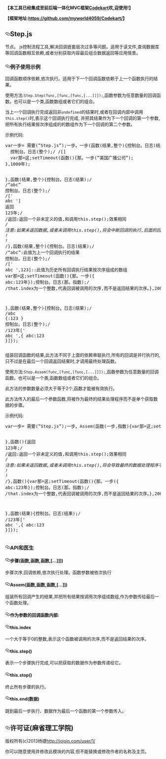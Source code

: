 <article class="markdown-body entry-content" itemprop="text"><p><strong><font id="WOW_TRANSLATE_54" class="WOW_TRANSLATE_STYLE" data--w-o-w_-i-n-d-e-x="54">【本工具已经集成至前后端一体化MVC框架</font><a href="https://github.com/myworld4059/Codekart"><font id="WOW_TRANSLATE_55" class="WOW_TRANSLATE_STYLE" data--w-o-w_-i-n-d-e-x="55">Codekart</font></a><font id="WOW_TRANSLATE_56" class="WOW_TRANSLATE_STYLE" data--w-o-w_-i-n-d-e-x="56">欢,迎使用!】</font></strong></p>
<p><strong><font id="WOW_TRANSLATE_57" class="WOW_TRANSLATE_STYLE" data--w-o-w_-i-n-d-e-x="57">【框架地址:</font><a href="https://github.com/myworld4059/Codekart/"><font id="WOW_TRANSLATE_58" class="WOW_TRANSLATE_STYLE" data--w-o-w_-i-n-d-e-x="58">https://github.com/myworld4059/Codekart/</font></a><font id="WOW_TRANSLATE_59" class="WOW_TRANSLATE_STYLE" data--w-o-w_-i-n-d-e-x="59">】</font></strong></p>
<h1><a href="#stepjs" aria-hidden="true" class="anchor" id="user-content-stepjs"><svg aria-hidden="true" class="octicon octicon-link" height="16" version="1.1" viewBox="0 0 16 16" width="16"><path fill-rule="evenodd" d="M4 9h1v1H4c-1.5 0-3-1.69-3-3.5S2.55 3 4 3h4c1.45 0 3 1.69 3 3.5 0 1.41-.91 2.72-2 3.25V8.59c.58-.45 1-1.27 1-2.09C10 5.22 8.98 4 8 4H4c-.98 0-2 1.22-2 2.5S3 9 4 9zm9-3h-1v1h1c1 0 2 1.22 2 2.5S13.98 12 13 12H9c-.98 0-2-1.22-2-2.5 0-.83.42-1.64 1-2.09V6.25c-1.09.53-2 1.84-2 3.25C6 11.31 7.55 13 9 13h4c1.45 0 3-1.69 3-3.5S14.5 6 13 6z"></path></svg></a><font id="WOW_TRANSLATE_60" class="WOW_TRANSLATE_STYLE" data--w-o-w_-i-n-d-e-x="60">Step.js</font></h1>
<p><font id="WOW_TRANSLATE_61" class="WOW_TRANSLATE_STYLE" data--w-o-w_-i-n-d-e-x="61">节点。 js控制流程工具,解决回调嵌套层次过多等问题。适用于读文件,查询数据库等回调函数相互依赖,或者分别获取内容最后组合数据返回等应用情景。</font></p>
<h3><a href="#example-使用示例" aria-hidden="true" class="anchor" id="user-content-example-使用示例"><svg aria-hidden="true" class="octicon octicon-link" height="16" version="1.1" viewBox="0 0 16 16" width="16"><path fill-rule="evenodd" d="M4 9h1v1H4c-1.5 0-3-1.69-3-3.5S2.55 3 4 3h4c1.45 0 3 1.69 3 3.5 0 1.41-.91 2.72-2 3.25V8.59c.58-.45 1-1.27 1-2.09C10 5.22 8.98 4 8 4H4c-.98 0-2 1.22-2 2.5S3 9 4 9zm9-3h-1v1h1c1 0 2 1.22 2 2.5S13.98 12 13 12H9c-.98 0-2-1.22-2-2.5 0-.83.42-1.64 1-2.09V6.25c-1.09.53-2 1.84-2 3.25C6 11.31 7.55 13 9 13h4c1.45 0 3-1.69 3-3.5S14.5 6 13 6z"></path></svg></a><font id="WOW_TRANSLATE_62" class="WOW_TRANSLATE_STYLE" data--w-o-w_-i-n-d-e-x="62">例子使用示例</font></h3>
<p><font id="WOW_TRANSLATE_63" class="WOW_TRANSLATE_STYLE" data--w-o-w_-i-n-d-e-x="63">回调函数顺序依赖,依次执行。适用于下一个回调函数依赖于上一个函数执行的结果。</font></p>
<p><font id="WOW_TRANSLATE_64" class="WOW_TRANSLATE_STYLE" data--w-o-w_-i-n-d-e-x="64">使用方法:</font><code>Step.Step(func,[func,[func,[...]]]);</code><font id="WOW_TRANSLATE_65" class="WOW_TRANSLATE_STYLE" data--w-o-w_-i-n-d-e-x="65">,函数参数为任意数量的回调函数。也可以是一个类,函数数组或者它们的组合。</font></p>
<p><font id="WOW_TRANSLATE_66" class="WOW_TRANSLATE_STYLE" data--w-o-w_-i-n-d-e-x="66">当上一个回调执行完成返回非</font><code>undefined</code><font id="WOW_TRANSLATE_67" class="WOW_TRANSLATE_STYLE" data--w-o-w_-i-n-d-e-x="67">的结果时,或者在回调内部中调用</font><code>this.step()</code><font id="WOW_TRANSLATE_68" class="WOW_TRANSLATE_STYLE" data--w-o-w_-i-n-d-e-x="68">时,表示这个回调执行完成,
并把其结果作为下一个回调的第一个参数,把所有执行结果按次序组成的的数组作为下一个回调的第二个参数。</font></p>
<p><font id="WOW_TRANSLATE_69" class="WOW_TRANSLATE_STYLE" data--w-o-w_-i-n-d-e-x="69">示例代码:</font></p>
<div class="highlight highlight-source-js"><pre><span class="pl-k"><font id="WOW_TRANSLATE_70" class="WOW_TRANSLATE_STYLE" data--w-o-w_-i-n-d-e-x="70">var</font></span><font id="WOW_TRANSLATE_71" class="WOW_TRANSLATE_STYLE" data--w-o-w_-i-n-d-e-x="71">一步</font><span class="pl-k"><font id="WOW_TRANSLATE_72" class="WOW_TRANSLATE_STYLE" data--w-o-w_-i-n-d-e-x="72">=</font></span> <span class="pl-c1"><font id="WOW_TRANSLATE_73" class="WOW_TRANSLATE_STYLE" data--w-o-w_-i-n-d-e-x="73">需要</font></span><font id="WOW_TRANSLATE_74" class="WOW_TRANSLATE_STYLE" data--w-o-w_-i-n-d-e-x="74">(</font><span class="pl-s"><span class="pl-pds"><font id="WOW_TRANSLATE_75" class="WOW_TRANSLATE_STYLE" data--w-o-w_-i-n-d-e-x="75">”</font></span><font id="WOW_TRANSLATE_76" class="WOW_TRANSLATE_STYLE" data--w-o-w_-i-n-d-e-x="76">Step.js</font><span class="pl-pds"><font id="WOW_TRANSLATE_77" class="WOW_TRANSLATE_STYLE" data--w-o-w_-i-n-d-e-x="77">”</font></span></span><font id="WOW_TRANSLATE_78" class="WOW_TRANSLATE_STYLE" data--w-o-w_-i-n-d-e-x="78">);</font><span class="pl-smi"><font id="WOW_TRANSLATE_79" class="WOW_TRANSLATE_STYLE" data--w-o-w_-i-n-d-e-x="79">一步</font></span><font id="WOW_TRANSLATE_80" class="WOW_TRANSLATE_STYLE" data--w-o-w_-i-n-d-e-x="80">。</font><span class="pl-en"><font id="WOW_TRANSLATE_81" class="WOW_TRANSLATE_STYLE" data--w-o-w_-i-n-d-e-x="81">一步</font></span><font id="WOW_TRANSLATE_82" class="WOW_TRANSLATE_STYLE" data--w-o-w_-i-n-d-e-x="82">(</font><span class="pl-k"><font id="WOW_TRANSLATE_83" class="WOW_TRANSLATE_STYLE" data--w-o-w_-i-n-d-e-x="83">函数</font></span><font id="WOW_TRANSLATE_84" class="WOW_TRANSLATE_STYLE" data--w-o-w_-i-n-d-e-x="84">(</font><span class="pl-smi"><font id="WOW_TRANSLATE_85" class="WOW_TRANSLATE_STYLE" data--w-o-w_-i-n-d-e-x="85">结果</font></span><font id="WOW_TRANSLATE_86" class="WOW_TRANSLATE_STYLE" data--w-o-w_-i-n-d-e-x="86">,</font><span class="pl-smi"><font id="WOW_TRANSLATE_87" class="WOW_TRANSLATE_STYLE" data--w-o-w_-i-n-d-e-x="87">整个</font></span><font id="WOW_TRANSLATE_88" class="WOW_TRANSLATE_STYLE" data--w-o-w_-i-n-d-e-x="88">){</font><span class="pl-en"><font id="WOW_TRANSLATE_89" class="WOW_TRANSLATE_STYLE" data--w-o-w_-i-n-d-e-x="89">控制台</font></span><font id="WOW_TRANSLATE_90" class="WOW_TRANSLATE_STYLE" data--w-o-w_-i-n-d-e-x="90">。</font><span class="pl-c1"><font id="WOW_TRANSLATE_91" class="WOW_TRANSLATE_STYLE" data--w-o-w_-i-n-d-e-x="91">日志</font></span><font id="WOW_TRANSLATE_92" class="WOW_TRANSLATE_STYLE" data--w-o-w_-i-n-d-e-x="92">(结果);</font><span class="pl-c"><span class="pl-c"><font id="WOW_TRANSLATE_93" class="WOW_TRANSLATE_STYLE" data--w-o-w_-i-n-d-e-x="93">/ /</font></span><font id="WOW_TRANSLATE_94" class="WOW_TRANSLATE_STYLE" data--w-o-w_-i-n-d-e-x="94">未定义的</font></span>
  <span class="pl-en"><font id="WOW_TRANSLATE_95" class="WOW_TRANSLATE_STYLE" data--w-o-w_-i-n-d-e-x="95">控制台</font></span><font id="WOW_TRANSLATE_96" class="WOW_TRANSLATE_STYLE" data--w-o-w_-i-n-d-e-x="96">。</font><span class="pl-c1"><font id="WOW_TRANSLATE_97" class="WOW_TRANSLATE_STYLE" data--w-o-w_-i-n-d-e-x="97">日志</font></span><font id="WOW_TRANSLATE_98" class="WOW_TRANSLATE_STYLE" data--w-o-w_-i-n-d-e-x="98">(整个);</font><span class="pl-c"><span class="pl-c"><font id="WOW_TRANSLATE_99" class="WOW_TRANSLATE_STYLE" data--w-o-w_-i-n-d-e-x="99">/ /</font></span><font id="WOW_TRANSLATE_100" class="WOW_TRANSLATE_STYLE" data--w-o-w_-i-n-d-e-x="100">[]</font></span>
  <span class="pl-k"><font id="WOW_TRANSLATE_101" class="WOW_TRANSLATE_STYLE" data--w-o-w_-i-n-d-e-x="101">var</font></span><font id="WOW_TRANSLATE_102" class="WOW_TRANSLATE_STYLE" data--w-o-w_-i-n-d-e-x="102">那</font><span class="pl-k"><font id="WOW_TRANSLATE_103" class="WOW_TRANSLATE_STYLE" data--w-o-w_-i-n-d-e-x="103">=</font></span><span class="pl-c1"><font id="WOW_TRANSLATE_104" class="WOW_TRANSLATE_STYLE" data--w-o-w_-i-n-d-e-x="104">这</font></span><font id="WOW_TRANSLATE_105" class="WOW_TRANSLATE_STYLE" data--w-o-w_-i-n-d-e-x="105">;</font><span class="pl-c1"><font id="WOW_TRANSLATE_106" class="WOW_TRANSLATE_STYLE" data--w-o-w_-i-n-d-e-x="106">setTimeout</font></span><font id="WOW_TRANSLATE_107" class="WOW_TRANSLATE_STYLE" data--w-o-w_-i-n-d-e-x="107">(</font><span class="pl-k"><font id="WOW_TRANSLATE_108" class="WOW_TRANSLATE_STYLE" data--w-o-w_-i-n-d-e-x="108">函数</font></span><font id="WOW_TRANSLATE_109" class="WOW_TRANSLATE_STYLE" data--w-o-w_-i-n-d-e-x="109">(){</font><span class="pl-smi"><font id="WOW_TRANSLATE_110" class="WOW_TRANSLATE_STYLE" data--w-o-w_-i-n-d-e-x="110">那</font></span><font id="WOW_TRANSLATE_111" class="WOW_TRANSLATE_STYLE" data--w-o-w_-i-n-d-e-x="111">。</font><span class="pl-en"><font id="WOW_TRANSLATE_112" class="WOW_TRANSLATE_STYLE" data--w-o-w_-i-n-d-e-x="112">一步</font></span><font id="WOW_TRANSLATE_113" class="WOW_TRANSLATE_STYLE" data--w-o-w_-i-n-d-e-x="113">(</font><span class="pl-s"><span class="pl-pds"><font id="WOW_TRANSLATE_114" class="WOW_TRANSLATE_STYLE" data--w-o-w_-i-n-d-e-x="114">”</font></span><font id="WOW_TRANSLATE_115" class="WOW_TRANSLATE_STYLE" data--w-o-w_-i-n-d-e-x="115">美国广播公司</font><span class="pl-pds"><font id="WOW_TRANSLATE_116" class="WOW_TRANSLATE_STYLE" data--w-o-w_-i-n-d-e-x="116">”</font></span></span><font id="WOW_TRANSLATE_117" class="WOW_TRANSLATE_STYLE" data--w-o-w_-i-n-d-e-x="117">);
},</font><span class="pl-c1"><font id="WOW_TRANSLATE_118" class="WOW_TRANSLATE_STYLE" data--w-o-w_-i-n-d-e-x="118">1000年</font></span><font id="WOW_TRANSLATE_119" class="WOW_TRANSLATE_STYLE" data--w-o-w_-i-n-d-e-x="119">);

},</font><span class="pl-k"><font id="WOW_TRANSLATE_120" class="WOW_TRANSLATE_STYLE" data--w-o-w_-i-n-d-e-x="120">函数</font></span><font id="WOW_TRANSLATE_121" class="WOW_TRANSLATE_STYLE" data--w-o-w_-i-n-d-e-x="121">(</font><span class="pl-smi"><font id="WOW_TRANSLATE_122" class="WOW_TRANSLATE_STYLE" data--w-o-w_-i-n-d-e-x="122">结果</font></span><font id="WOW_TRANSLATE_123" class="WOW_TRANSLATE_STYLE" data--w-o-w_-i-n-d-e-x="123">,</font><span class="pl-smi"><font id="WOW_TRANSLATE_124" class="WOW_TRANSLATE_STYLE" data--w-o-w_-i-n-d-e-x="124">整个</font></span><font id="WOW_TRANSLATE_125" class="WOW_TRANSLATE_STYLE" data--w-o-w_-i-n-d-e-x="125">){</font><span class="pl-en"><font id="WOW_TRANSLATE_126" class="WOW_TRANSLATE_STYLE" data--w-o-w_-i-n-d-e-x="126">控制台</font></span><font id="WOW_TRANSLATE_127" class="WOW_TRANSLATE_STYLE" data--w-o-w_-i-n-d-e-x="127">。</font><span class="pl-c1"><font id="WOW_TRANSLATE_128" class="WOW_TRANSLATE_STYLE" data--w-o-w_-i-n-d-e-x="128">日志</font></span><font id="WOW_TRANSLATE_129" class="WOW_TRANSLATE_STYLE" data--w-o-w_-i-n-d-e-x="129">(结果);</font><span class="pl-c"><span class="pl-c"><font id="WOW_TRANSLATE_130" class="WOW_TRANSLATE_STYLE" data--w-o-w_-i-n-d-e-x="130">/ /</font></span><font id="WOW_TRANSLATE_131" class="WOW_TRANSLATE_STYLE" data--w-o-w_-i-n-d-e-x="131">“abc”</font></span>
  <span class="pl-en"><font id="WOW_TRANSLATE_132" class="WOW_TRANSLATE_STYLE" data--w-o-w_-i-n-d-e-x="132">控制台</font></span><font id="WOW_TRANSLATE_133" class="WOW_TRANSLATE_STYLE" data--w-o-w_-i-n-d-e-x="133">。</font><span class="pl-c1"><font id="WOW_TRANSLATE_134" class="WOW_TRANSLATE_STYLE" data--w-o-w_-i-n-d-e-x="134">日志</font></span><font id="WOW_TRANSLATE_135" class="WOW_TRANSLATE_STYLE" data--w-o-w_-i-n-d-e-x="135">(整个);</font><span class="pl-c"><span class="pl-c"><font id="WOW_TRANSLATE_136" class="WOW_TRANSLATE_STYLE" data--w-o-w_-i-n-d-e-x="136">/ /</font></span><font id="WOW_TRANSLATE_137" class="WOW_TRANSLATE_STYLE" data--w-o-w_-i-n-d-e-x="137">[' abc ']</font></span>
  <span class="pl-k"><font id="WOW_TRANSLATE_138" class="WOW_TRANSLATE_STYLE" data--w-o-w_-i-n-d-e-x="138">返回</font></span> <span class="pl-c1"><font id="WOW_TRANSLATE_139" class="WOW_TRANSLATE_STYLE" data--w-o-w_-i-n-d-e-x="139">123年</font></span><font id="WOW_TRANSLATE_140" class="WOW_TRANSLATE_STYLE" data--w-o-w_-i-n-d-e-x="140">;</font><span class="pl-c"><span class="pl-c"><font id="WOW_TRANSLATE_141" class="WOW_TRANSLATE_STYLE" data--w-o-w_-i-n-d-e-x="141">/ /</font></span><font id="WOW_TRANSLATE_142" class="WOW_TRANSLATE_STYLE" data--w-o-w_-i-n-d-e-x="142">返回:返回一个非未定义的值,和调用this.step();效果相同</font></span>
  <span class="pl-c"><span class="pl-c"><font id="WOW_TRANSLATE_143" class="WOW_TRANSLATE_STYLE" data--w-o-w_-i-n-d-e-x="143">/ *</font></span><font id="WOW_TRANSLATE_144" class="WOW_TRANSLATE_STYLE" data--w-o-w_-i-n-d-e-x="144">注意:如果未返回数据,或者未调用this.step(),将会中断回调的执行,后面的回调都不会执行! ! !</font><span class="pl-c"><font id="WOW_TRANSLATE_145" class="WOW_TRANSLATE_STYLE" data--w-o-w_-i-n-d-e-x="145">* /</font></span></span><font id="WOW_TRANSLATE_146" class="WOW_TRANSLATE_STYLE" data--w-o-w_-i-n-d-e-x="146">},</font><span class="pl-k"><font id="WOW_TRANSLATE_147" class="WOW_TRANSLATE_STYLE" data--w-o-w_-i-n-d-e-x="147">函数</font></span><font id="WOW_TRANSLATE_148" class="WOW_TRANSLATE_STYLE" data--w-o-w_-i-n-d-e-x="148">(</font><span class="pl-smi"><font id="WOW_TRANSLATE_149" class="WOW_TRANSLATE_STYLE" data--w-o-w_-i-n-d-e-x="149">结果</font></span><font id="WOW_TRANSLATE_150" class="WOW_TRANSLATE_STYLE" data--w-o-w_-i-n-d-e-x="150">,</font><span class="pl-smi"><font id="WOW_TRANSLATE_151" class="WOW_TRANSLATE_STYLE" data--w-o-w_-i-n-d-e-x="151">整个</font></span><font id="WOW_TRANSLATE_152" class="WOW_TRANSLATE_STYLE" data--w-o-w_-i-n-d-e-x="152">){</font><span class="pl-en"><font id="WOW_TRANSLATE_153" class="WOW_TRANSLATE_STYLE" data--w-o-w_-i-n-d-e-x="153">控制台</font></span><font id="WOW_TRANSLATE_154" class="WOW_TRANSLATE_STYLE" data--w-o-w_-i-n-d-e-x="154">。</font><span class="pl-c1"><font id="WOW_TRANSLATE_155" class="WOW_TRANSLATE_STYLE" data--w-o-w_-i-n-d-e-x="155">日志</font></span><font id="WOW_TRANSLATE_156" class="WOW_TRANSLATE_STYLE" data--w-o-w_-i-n-d-e-x="156">(结果);</font><span class="pl-c"><span class="pl-c"><font id="WOW_TRANSLATE_157" class="WOW_TRANSLATE_STYLE" data--w-o-w_-i-n-d-e-x="157">/ /</font></span><font id="WOW_TRANSLATE_158" class="WOW_TRANSLATE_STYLE" data--w-o-w_-i-n-d-e-x="158">“abc”:此值为上一个回调执行的结果</font></span>
  <span class="pl-en"><font id="WOW_TRANSLATE_159" class="WOW_TRANSLATE_STYLE" data--w-o-w_-i-n-d-e-x="159">控制台</font></span><font id="WOW_TRANSLATE_160" class="WOW_TRANSLATE_STYLE" data--w-o-w_-i-n-d-e-x="160">。</font><span class="pl-c1"><font id="WOW_TRANSLATE_161" class="WOW_TRANSLATE_STYLE" data--w-o-w_-i-n-d-e-x="161">日志</font></span><font id="WOW_TRANSLATE_162" class="WOW_TRANSLATE_STYLE" data--w-o-w_-i-n-d-e-x="162">(整个);</font><span class="pl-c"><span class="pl-c"><font id="WOW_TRANSLATE_163" class="WOW_TRANSLATE_STYLE" data--w-o-w_-i-n-d-e-x="163">/ /</font></span><font id="WOW_TRANSLATE_164" class="WOW_TRANSLATE_STYLE" data--w-o-w_-i-n-d-e-x="164">[' abc ',123]::此值为历史所有回调执行结果按次序组成的数组</font></span>
  <span class="pl-k"><font id="WOW_TRANSLATE_165" class="WOW_TRANSLATE_STYLE" data--w-o-w_-i-n-d-e-x="165">var</font></span><font id="WOW_TRANSLATE_166" class="WOW_TRANSLATE_STYLE" data--w-o-w_-i-n-d-e-x="166">那</font><span class="pl-k"><font id="WOW_TRANSLATE_167" class="WOW_TRANSLATE_STYLE" data--w-o-w_-i-n-d-e-x="167">=</font></span><span class="pl-c1"><font id="WOW_TRANSLATE_168" class="WOW_TRANSLATE_STYLE" data--w-o-w_-i-n-d-e-x="168">这</font></span><font id="WOW_TRANSLATE_169" class="WOW_TRANSLATE_STYLE" data--w-o-w_-i-n-d-e-x="169">;</font><span class="pl-c1"><font id="WOW_TRANSLATE_170" class="WOW_TRANSLATE_STYLE" data--w-o-w_-i-n-d-e-x="170">setTimeout</font></span><font id="WOW_TRANSLATE_171" class="WOW_TRANSLATE_STYLE" data--w-o-w_-i-n-d-e-x="171">(</font><span class="pl-k"><font id="WOW_TRANSLATE_172" class="WOW_TRANSLATE_STYLE" data--w-o-w_-i-n-d-e-x="172">函数</font></span><font id="WOW_TRANSLATE_173" class="WOW_TRANSLATE_STYLE" data--w-o-w_-i-n-d-e-x="173">(){</font><span class="pl-smi"><font id="WOW_TRANSLATE_174" class="WOW_TRANSLATE_STYLE" data--w-o-w_-i-n-d-e-x="174">那</font></span><font id="WOW_TRANSLATE_175" class="WOW_TRANSLATE_STYLE" data--w-o-w_-i-n-d-e-x="175">。</font><span class="pl-en"><font id="WOW_TRANSLATE_176" class="WOW_TRANSLATE_STYLE" data--w-o-w_-i-n-d-e-x="176">一步</font></span><font id="WOW_TRANSLATE_177" class="WOW_TRANSLATE_STYLE" data--w-o-w_-i-n-d-e-x="177">({ abc</font><span class="pl-k"><font id="WOW_TRANSLATE_178" class="WOW_TRANSLATE_STYLE" data--w-o-w_-i-n-d-e-x="178">:</font></span><span class="pl-c1"><font id="WOW_TRANSLATE_179" class="WOW_TRANSLATE_STYLE" data--w-o-w_-i-n-d-e-x="179">123年</font></span><font id="WOW_TRANSLATE_180" class="WOW_TRANSLATE_STYLE" data--w-o-w_-i-n-d-e-x="180">});</font><span class="pl-en"><font id="WOW_TRANSLATE_181" class="WOW_TRANSLATE_STYLE" data--w-o-w_-i-n-d-e-x="181">控制台</font></span><font id="WOW_TRANSLATE_182" class="WOW_TRANSLATE_STYLE" data--w-o-w_-i-n-d-e-x="182">。</font><span class="pl-c1"><font id="WOW_TRANSLATE_183" class="WOW_TRANSLATE_STYLE" data--w-o-w_-i-n-d-e-x="183">日志</font></span><font id="WOW_TRANSLATE_184" class="WOW_TRANSLATE_STYLE" data--w-o-w_-i-n-d-e-x="184">(</font><span class="pl-smi"><font id="WOW_TRANSLATE_185" class="WOW_TRANSLATE_STYLE" data--w-o-w_-i-n-d-e-x="185">那</font></span><font id="WOW_TRANSLATE_186" class="WOW_TRANSLATE_STYLE" data--w-o-w_-i-n-d-e-x="186">。</font><span class="pl-c1"><font id="WOW_TRANSLATE_187" class="WOW_TRANSLATE_STYLE" data--w-o-w_-i-n-d-e-x="187">指数</font></span><font id="WOW_TRANSLATE_188" class="WOW_TRANSLATE_STYLE" data--w-o-w_-i-n-d-e-x="188">);</font><span class="pl-c"><span class="pl-c"><font id="WOW_TRANSLATE_189" class="WOW_TRANSLATE_STYLE" data--w-o-w_-i-n-d-e-x="189">/ /</font></span><font id="WOW_TRANSLATE_190" class="WOW_TRANSLATE_STYLE" data--w-o-w_-i-n-d-e-x="190">that.index为一个整数,代表回调被调用的次序,而不是返回结果的次序。</font></span><font id="WOW_TRANSLATE_191" class="WOW_TRANSLATE_STYLE" data--w-o-w_-i-n-d-e-x="191">},</font><span class="pl-c1"><font id="WOW_TRANSLATE_192" class="WOW_TRANSLATE_STYLE" data--w-o-w_-i-n-d-e-x="192">200年</font></span><font id="WOW_TRANSLATE_193" class="WOW_TRANSLATE_STYLE" data--w-o-w_-i-n-d-e-x="193">);

},</font><span class="pl-k"><font id="WOW_TRANSLATE_194" class="WOW_TRANSLATE_STYLE" data--w-o-w_-i-n-d-e-x="194">函数</font></span><font id="WOW_TRANSLATE_195" class="WOW_TRANSLATE_STYLE" data--w-o-w_-i-n-d-e-x="195">(</font><span class="pl-smi"><font id="WOW_TRANSLATE_196" class="WOW_TRANSLATE_STYLE" data--w-o-w_-i-n-d-e-x="196">结果</font></span><font id="WOW_TRANSLATE_197" class="WOW_TRANSLATE_STYLE" data--w-o-w_-i-n-d-e-x="197">,</font><span class="pl-smi"><font id="WOW_TRANSLATE_198" class="WOW_TRANSLATE_STYLE" data--w-o-w_-i-n-d-e-x="198">整个</font></span><font id="WOW_TRANSLATE_199" class="WOW_TRANSLATE_STYLE" data--w-o-w_-i-n-d-e-x="199">){</font><span class="pl-en"><font id="WOW_TRANSLATE_200" class="WOW_TRANSLATE_STYLE" data--w-o-w_-i-n-d-e-x="200">控制台</font></span><font id="WOW_TRANSLATE_201" class="WOW_TRANSLATE_STYLE" data--w-o-w_-i-n-d-e-x="201">。</font><span class="pl-c1"><font id="WOW_TRANSLATE_202" class="WOW_TRANSLATE_STYLE" data--w-o-w_-i-n-d-e-x="202">日志</font></span><font id="WOW_TRANSLATE_203" class="WOW_TRANSLATE_STYLE" data--w-o-w_-i-n-d-e-x="203">(结果);</font><span class="pl-c"><span class="pl-c"><font id="WOW_TRANSLATE_204" class="WOW_TRANSLATE_STYLE" data--w-o-w_-i-n-d-e-x="204">/ /</font></span><font id="WOW_TRANSLATE_205" class="WOW_TRANSLATE_STYLE" data--w-o-w_-i-n-d-e-x="205">abc {:123 }</font></span>
  <span class="pl-en"><font id="WOW_TRANSLATE_206" class="WOW_TRANSLATE_STYLE" data--w-o-w_-i-n-d-e-x="206">控制台</font></span><font id="WOW_TRANSLATE_207" class="WOW_TRANSLATE_STYLE" data--w-o-w_-i-n-d-e-x="207">。</font><span class="pl-c1"><font id="WOW_TRANSLATE_208" class="WOW_TRANSLATE_STYLE" data--w-o-w_-i-n-d-e-x="208">日志</font></span><font id="WOW_TRANSLATE_209" class="WOW_TRANSLATE_STYLE" data--w-o-w_-i-n-d-e-x="209">(整个);</font><span class="pl-c"><span class="pl-c"><font id="WOW_TRANSLATE_210" class="WOW_TRANSLATE_STYLE" data--w-o-w_-i-n-d-e-x="210">/ /</font></span><font id="WOW_TRANSLATE_211" class="WOW_TRANSLATE_STYLE" data--w-o-w_-i-n-d-e-x="211">123年[' abc ',{ abc:123 }]</font></span><font id="WOW_TRANSLATE_212" class="WOW_TRANSLATE_STYLE" data--w-o-w_-i-n-d-e-x="212">});</font></pre></div>
<p><font id="WOW_TRANSLATE_213" class="WOW_TRANSLATE_STYLE" data--w-o-w_-i-n-d-e-x="213">组装回调函数的结果,此方法不同于上面的依赖串联执行,所有的回调是并行执行的,
只不过是在最后一个回调返回结果时,才调用最终处理函数。</font></p>
<p><font id="WOW_TRANSLATE_214" class="WOW_TRANSLATE_STYLE" data--w-o-w_-i-n-d-e-x="214">使用方法:</font><code>Step.Assem(func,[func,[func,[...]]]);</code><font id="WOW_TRANSLATE_215" class="WOW_TRANSLATE_STYLE" data--w-o-w_-i-n-d-e-x="215">,函数参数为任意数量的回调函数。也可以是一个类,函数数组或者它们的组合。</font></p>
<p><font id="WOW_TRANSLATE_216" class="WOW_TRANSLATE_STYLE" data--w-o-w_-i-n-d-e-x="216">此方法的参数数量必须大于等于2个,函数才能被有效执行。</font></p>
<p><font id="WOW_TRANSLATE_217" class="WOW_TRANSLATE_STYLE" data--w-o-w_-i-n-d-e-x="217">此方法传入的最后一个参数函数,将被作为最终的结果处理程序而不是单个获取数据的步骤。</font></p>
<p><font id="WOW_TRANSLATE_218" class="WOW_TRANSLATE_STYLE" data--w-o-w_-i-n-d-e-x="218">示例代码:</font></p>
<div class="highlight highlight-source-js"><pre><span class="pl-k"><font id="WOW_TRANSLATE_219" class="WOW_TRANSLATE_STYLE" data--w-o-w_-i-n-d-e-x="219">var</font></span><font id="WOW_TRANSLATE_220" class="WOW_TRANSLATE_STYLE" data--w-o-w_-i-n-d-e-x="220">一步</font><span class="pl-k"><font id="WOW_TRANSLATE_221" class="WOW_TRANSLATE_STYLE" data--w-o-w_-i-n-d-e-x="221">=</font></span> <span class="pl-c1"><font id="WOW_TRANSLATE_222" class="WOW_TRANSLATE_STYLE" data--w-o-w_-i-n-d-e-x="222">需要</font></span><font id="WOW_TRANSLATE_223" class="WOW_TRANSLATE_STYLE" data--w-o-w_-i-n-d-e-x="223">(</font><span class="pl-s"><span class="pl-pds"><font id="WOW_TRANSLATE_224" class="WOW_TRANSLATE_STYLE" data--w-o-w_-i-n-d-e-x="224">”</font></span><font id="WOW_TRANSLATE_225" class="WOW_TRANSLATE_STYLE" data--w-o-w_-i-n-d-e-x="225">Step.js</font><span class="pl-pds"><font id="WOW_TRANSLATE_226" class="WOW_TRANSLATE_STYLE" data--w-o-w_-i-n-d-e-x="226">”</font></span></span><font id="WOW_TRANSLATE_227" class="WOW_TRANSLATE_STYLE" data--w-o-w_-i-n-d-e-x="227">);</font><span class="pl-smi"><font id="WOW_TRANSLATE_228" class="WOW_TRANSLATE_STYLE" data--w-o-w_-i-n-d-e-x="228">一步</font></span><font id="WOW_TRANSLATE_229" class="WOW_TRANSLATE_STYLE" data--w-o-w_-i-n-d-e-x="229">。</font><span class="pl-en"><font id="WOW_TRANSLATE_230" class="WOW_TRANSLATE_STYLE" data--w-o-w_-i-n-d-e-x="230">Assem</font></span><font id="WOW_TRANSLATE_231" class="WOW_TRANSLATE_STYLE" data--w-o-w_-i-n-d-e-x="231">(</font><span class="pl-k"><font id="WOW_TRANSLATE_232" class="WOW_TRANSLATE_STYLE" data--w-o-w_-i-n-d-e-x="232">函数</font></span><font id="WOW_TRANSLATE_233" class="WOW_TRANSLATE_STYLE" data--w-o-w_-i-n-d-e-x="233">(</font><span class="pl-smi"><font id="WOW_TRANSLATE_234" class="WOW_TRANSLATE_STYLE" data--w-o-w_-i-n-d-e-x="234">一步</font></span><font id="WOW_TRANSLATE_235" class="WOW_TRANSLATE_STYLE" data--w-o-w_-i-n-d-e-x="235">,</font><span class="pl-smi"><font id="WOW_TRANSLATE_236" class="WOW_TRANSLATE_STYLE" data--w-o-w_-i-n-d-e-x="236">指数</font></span><font id="WOW_TRANSLATE_237" class="WOW_TRANSLATE_STYLE" data--w-o-w_-i-n-d-e-x="237">){</font><span class="pl-k"><font id="WOW_TRANSLATE_238" class="WOW_TRANSLATE_STYLE" data--w-o-w_-i-n-d-e-x="238">var</font></span><font id="WOW_TRANSLATE_239" class="WOW_TRANSLATE_STYLE" data--w-o-w_-i-n-d-e-x="239">那</font><span class="pl-k"><font id="WOW_TRANSLATE_240" class="WOW_TRANSLATE_STYLE" data--w-o-w_-i-n-d-e-x="240">=</font></span><span class="pl-c1"><font id="WOW_TRANSLATE_241" class="WOW_TRANSLATE_STYLE" data--w-o-w_-i-n-d-e-x="241">这</font></span><font id="WOW_TRANSLATE_242" class="WOW_TRANSLATE_STYLE" data--w-o-w_-i-n-d-e-x="242">;</font><span class="pl-c1"><font id="WOW_TRANSLATE_243" class="WOW_TRANSLATE_STYLE" data--w-o-w_-i-n-d-e-x="243">setTimeout</font></span><font id="WOW_TRANSLATE_244" class="WOW_TRANSLATE_STYLE" data--w-o-w_-i-n-d-e-x="244">(</font><span class="pl-k"><font id="WOW_TRANSLATE_245" class="WOW_TRANSLATE_STYLE" data--w-o-w_-i-n-d-e-x="245">函数</font></span><font id="WOW_TRANSLATE_246" class="WOW_TRANSLATE_STYLE" data--w-o-w_-i-n-d-e-x="246">(){</font><span class="pl-smi"><font id="WOW_TRANSLATE_247" class="WOW_TRANSLATE_STYLE" data--w-o-w_-i-n-d-e-x="247">那</font></span><font id="WOW_TRANSLATE_248" class="WOW_TRANSLATE_STYLE" data--w-o-w_-i-n-d-e-x="248">。</font><span class="pl-en"><font id="WOW_TRANSLATE_249" class="WOW_TRANSLATE_STYLE" data--w-o-w_-i-n-d-e-x="249">一步</font></span><font id="WOW_TRANSLATE_250" class="WOW_TRANSLATE_STYLE" data--w-o-w_-i-n-d-e-x="250">(</font><span class="pl-s"><span class="pl-pds"><font id="WOW_TRANSLATE_251" class="WOW_TRANSLATE_STYLE" data--w-o-w_-i-n-d-e-x="251">”</font></span><font id="WOW_TRANSLATE_252" class="WOW_TRANSLATE_STYLE" data--w-o-w_-i-n-d-e-x="252">美国广播公司</font><span class="pl-pds"><font id="WOW_TRANSLATE_253" class="WOW_TRANSLATE_STYLE" data--w-o-w_-i-n-d-e-x="253">”</font></span></span><font id="WOW_TRANSLATE_254" class="WOW_TRANSLATE_STYLE" data--w-o-w_-i-n-d-e-x="254">);</font><span class="pl-c"><span class="pl-c"><font id="WOW_TRANSLATE_255" class="WOW_TRANSLATE_STYLE" data--w-o-w_-i-n-d-e-x="255">/ /</font></span><font id="WOW_TRANSLATE_256" class="WOW_TRANSLATE_STYLE" data--w-o-w_-i-n-d-e-x="256">表示数据获取完毕</font></span><font id="WOW_TRANSLATE_257" class="WOW_TRANSLATE_STYLE" data--w-o-w_-i-n-d-e-x="257">},</font><span class="pl-c1"><font id="WOW_TRANSLATE_258" class="WOW_TRANSLATE_STYLE" data--w-o-w_-i-n-d-e-x="258">1000年</font></span><font id="WOW_TRANSLATE_259" class="WOW_TRANSLATE_STYLE" data--w-o-w_-i-n-d-e-x="259">);

},</font><span class="pl-k"><font id="WOW_TRANSLATE_260" class="WOW_TRANSLATE_STYLE" data--w-o-w_-i-n-d-e-x="260">函数</font></span><font id="WOW_TRANSLATE_261" class="WOW_TRANSLATE_STYLE" data--w-o-w_-i-n-d-e-x="261">(){</font><span class="pl-k"><font id="WOW_TRANSLATE_262" class="WOW_TRANSLATE_STYLE" data--w-o-w_-i-n-d-e-x="262">返回</font></span> <span class="pl-c1"><font id="WOW_TRANSLATE_263" class="WOW_TRANSLATE_STYLE" data--w-o-w_-i-n-d-e-x="263">123年</font></span><font id="WOW_TRANSLATE_264" class="WOW_TRANSLATE_STYLE" data--w-o-w_-i-n-d-e-x="264">;</font><span class="pl-c"><span class="pl-c"><font id="WOW_TRANSLATE_265" class="WOW_TRANSLATE_STYLE" data--w-o-w_-i-n-d-e-x="265">/ /</font></span><font id="WOW_TRANSLATE_266" class="WOW_TRANSLATE_STYLE" data--w-o-w_-i-n-d-e-x="266">返回:返回一个非未定义的值,和调用this.step();效果相同</font></span>
  <span class="pl-c"><span class="pl-c"><font id="WOW_TRANSLATE_267" class="WOW_TRANSLATE_STYLE" data--w-o-w_-i-n-d-e-x="267">/ *</font></span><font id="WOW_TRANSLATE_268" class="WOW_TRANSLATE_STYLE" data--w-o-w_-i-n-d-e-x="268">注意:如果未返回数据,或者未调用this.step(),将会导致最终的数据处理程序不被调用! ! !</font><span class="pl-c"><font id="WOW_TRANSLATE_269" class="WOW_TRANSLATE_STYLE" data--w-o-w_-i-n-d-e-x="269">* /</font></span></span><font id="WOW_TRANSLATE_270" class="WOW_TRANSLATE_STYLE" data--w-o-w_-i-n-d-e-x="270">},</font><span class="pl-k"><font id="WOW_TRANSLATE_271" class="WOW_TRANSLATE_STYLE" data--w-o-w_-i-n-d-e-x="271">函数</font></span><font id="WOW_TRANSLATE_272" class="WOW_TRANSLATE_STYLE" data--w-o-w_-i-n-d-e-x="272">(){</font><span class="pl-k"><font id="WOW_TRANSLATE_273" class="WOW_TRANSLATE_STYLE" data--w-o-w_-i-n-d-e-x="273">var</font></span><font id="WOW_TRANSLATE_274" class="WOW_TRANSLATE_STYLE" data--w-o-w_-i-n-d-e-x="274">那</font><span class="pl-k"><font id="WOW_TRANSLATE_275" class="WOW_TRANSLATE_STYLE" data--w-o-w_-i-n-d-e-x="275">=</font></span><span class="pl-c1"><font id="WOW_TRANSLATE_276" class="WOW_TRANSLATE_STYLE" data--w-o-w_-i-n-d-e-x="276">这</font></span><font id="WOW_TRANSLATE_277" class="WOW_TRANSLATE_STYLE" data--w-o-w_-i-n-d-e-x="277">;</font><span class="pl-c1"><font id="WOW_TRANSLATE_278" class="WOW_TRANSLATE_STYLE" data--w-o-w_-i-n-d-e-x="278">setTimeout</font></span><font id="WOW_TRANSLATE_279" class="WOW_TRANSLATE_STYLE" data--w-o-w_-i-n-d-e-x="279">(</font><span class="pl-k"><font id="WOW_TRANSLATE_280" class="WOW_TRANSLATE_STYLE" data--w-o-w_-i-n-d-e-x="280">函数</font></span><font id="WOW_TRANSLATE_281" class="WOW_TRANSLATE_STYLE" data--w-o-w_-i-n-d-e-x="281">(){</font><span class="pl-smi"><font id="WOW_TRANSLATE_282" class="WOW_TRANSLATE_STYLE" data--w-o-w_-i-n-d-e-x="282">那</font></span><font id="WOW_TRANSLATE_283" class="WOW_TRANSLATE_STYLE" data--w-o-w_-i-n-d-e-x="283">。</font><span class="pl-en"><font id="WOW_TRANSLATE_284" class="WOW_TRANSLATE_STYLE" data--w-o-w_-i-n-d-e-x="284">一步</font></span><font id="WOW_TRANSLATE_285" class="WOW_TRANSLATE_STYLE" data--w-o-w_-i-n-d-e-x="285">({ abc</font><span class="pl-k"><font id="WOW_TRANSLATE_286" class="WOW_TRANSLATE_STYLE" data--w-o-w_-i-n-d-e-x="286">:</font></span><span class="pl-c1"><font id="WOW_TRANSLATE_287" class="WOW_TRANSLATE_STYLE" data--w-o-w_-i-n-d-e-x="287">123年</font></span><font id="WOW_TRANSLATE_288" class="WOW_TRANSLATE_STYLE" data--w-o-w_-i-n-d-e-x="288">});</font><span class="pl-en"><font id="WOW_TRANSLATE_289" class="WOW_TRANSLATE_STYLE" data--w-o-w_-i-n-d-e-x="289">控制台</font></span><font id="WOW_TRANSLATE_290" class="WOW_TRANSLATE_STYLE" data--w-o-w_-i-n-d-e-x="290">。</font><span class="pl-c1"><font id="WOW_TRANSLATE_291" class="WOW_TRANSLATE_STYLE" data--w-o-w_-i-n-d-e-x="291">日志</font></span><font id="WOW_TRANSLATE_292" class="WOW_TRANSLATE_STYLE" data--w-o-w_-i-n-d-e-x="292">(</font><span class="pl-smi"><font id="WOW_TRANSLATE_293" class="WOW_TRANSLATE_STYLE" data--w-o-w_-i-n-d-e-x="293">那</font></span><font id="WOW_TRANSLATE_294" class="WOW_TRANSLATE_STYLE" data--w-o-w_-i-n-d-e-x="294">。</font><span class="pl-c1"><font id="WOW_TRANSLATE_295" class="WOW_TRANSLATE_STYLE" data--w-o-w_-i-n-d-e-x="295">指数</font></span><font id="WOW_TRANSLATE_296" class="WOW_TRANSLATE_STYLE" data--w-o-w_-i-n-d-e-x="296">);</font><span class="pl-c"><span class="pl-c"><font id="WOW_TRANSLATE_297" class="WOW_TRANSLATE_STYLE" data--w-o-w_-i-n-d-e-x="297">/ /</font></span><font id="WOW_TRANSLATE_298" class="WOW_TRANSLATE_STYLE" data--w-o-w_-i-n-d-e-x="298">that.index为一个整数,代表回调被调用的次序,而不是返回结果的次序。</font></span><font id="WOW_TRANSLATE_299" class="WOW_TRANSLATE_STYLE" data--w-o-w_-i-n-d-e-x="299">},</font><span class="pl-c1"><font id="WOW_TRANSLATE_300" class="WOW_TRANSLATE_STYLE" data--w-o-w_-i-n-d-e-x="300">200年</font></span><font id="WOW_TRANSLATE_301" class="WOW_TRANSLATE_STYLE" data--w-o-w_-i-n-d-e-x="301">);

},</font><span class="pl-k"><font id="WOW_TRANSLATE_302" class="WOW_TRANSLATE_STYLE" data--w-o-w_-i-n-d-e-x="302">函数</font></span><font id="WOW_TRANSLATE_303" class="WOW_TRANSLATE_STYLE" data--w-o-w_-i-n-d-e-x="303">(</font><span class="pl-smi"><font id="WOW_TRANSLATE_304" class="WOW_TRANSLATE_STYLE" data--w-o-w_-i-n-d-e-x="304">结果</font></span><font id="WOW_TRANSLATE_305" class="WOW_TRANSLATE_STYLE" data--w-o-w_-i-n-d-e-x="305">){</font><span class="pl-en"><font id="WOW_TRANSLATE_306" class="WOW_TRANSLATE_STYLE" data--w-o-w_-i-n-d-e-x="306">控制台</font></span><font id="WOW_TRANSLATE_307" class="WOW_TRANSLATE_STYLE" data--w-o-w_-i-n-d-e-x="307">。</font><span class="pl-c1"><font id="WOW_TRANSLATE_308" class="WOW_TRANSLATE_STYLE" data--w-o-w_-i-n-d-e-x="308">日志</font></span><font id="WOW_TRANSLATE_309" class="WOW_TRANSLATE_STYLE" data--w-o-w_-i-n-d-e-x="309">(结果);</font><span class="pl-c"><span class="pl-c"><font id="WOW_TRANSLATE_310" class="WOW_TRANSLATE_STYLE" data--w-o-w_-i-n-d-e-x="310">/ /</font></span><font id="WOW_TRANSLATE_311" class="WOW_TRANSLATE_STYLE" data--w-o-w_-i-n-d-e-x="311">123年[' abc ',{ abc:123 }]</font></span><font id="WOW_TRANSLATE_312" class="WOW_TRANSLATE_STYLE" data--w-o-w_-i-n-d-e-x="312">});</font></pre></div>
<h3><a href="#api--doc" aria-hidden="true" class="anchor" id="user-content-api--doc"><svg aria-hidden="true" class="octicon octicon-link" height="16" version="1.1" viewBox="0 0 16 16" width="16"><path fill-rule="evenodd" d="M4 9h1v1H4c-1.5 0-3-1.69-3-3.5S2.55 3 4 3h4c1.45 0 3 1.69 3 3.5 0 1.41-.91 2.72-2 3.25V8.59c.58-.45 1-1.27 1-2.09C10 5.22 8.98 4 8 4H4c-.98 0-2 1.22-2 2.5S3 9 4 9zm9-3h-1v1h1c1 0 2 1.22 2 2.5S13.98 12 13 12H9c-.98 0-2-1.22-2-2.5 0-.83.42-1.64 1-2.09V6.25c-1.09.53-2 1.84-2 3.25C6 11.31 7.55 13 9 13h4c1.45 0 3-1.69 3-3.5S14.5 6 13 6z"></path></svg></a><font id="WOW_TRANSLATE_313" class="WOW_TRANSLATE_STYLE" data--w-o-w_-i-n-d-e-x="313">API和医生</font></h3>
<h4><a href="#stepfuncfuncfunc" aria-hidden="true" class="anchor" id="user-content-stepfuncfuncfunc"><svg aria-hidden="true" class="octicon octicon-link" height="16" version="1.1" viewBox="0 0 16 16" width="16"><path fill-rule="evenodd" d="M4 9h1v1H4c-1.5 0-3-1.69-3-3.5S2.55 3 4 3h4c1.45 0 3 1.69 3 3.5 0 1.41-.91 2.72-2 3.25V8.59c.58-.45 1-1.27 1-2.09C10 5.22 8.98 4 8 4H4c-.98 0-2 1.22-2 2.5S3 9 4 9zm9-3h-1v1h1c1 0 2 1.22 2 2.5S13.98 12 13 12H9c-.98 0-2-1.22-2-2.5 0-.83.42-1.64 1-2.09V6.25c-1.09.53-2 1.84-2 3.25C6 11.31 7.55 13 9 13h4c1.45 0 3-1.69 3-3.5S14.5 6 13 6z"></path></svg></a><font id="WOW_TRANSLATE_314" class="WOW_TRANSLATE_STYLE" data--w-o-w_-i-n-d-e-x="314">步骤(函数,函数,函数,[…]]])</font></h4>
<p><font id="WOW_TRANSLATE_315" class="WOW_TRANSLATE_STYLE" data--w-o-w_-i-n-d-e-x="315">步骤次序,回调依赖,依次执行处理。函数参数被依次执行</font></p>
<h4><a href="#assemfuncfuncfunc" aria-hidden="true" class="anchor" id="user-content-assemfuncfuncfunc"><svg aria-hidden="true" class="octicon octicon-link" height="16" version="1.1" viewBox="0 0 16 16" width="16"><path fill-rule="evenodd" d="M4 9h1v1H4c-1.5 0-3-1.69-3-3.5S2.55 3 4 3h4c1.45 0 3 1.69 3 3.5 0 1.41-.91 2.72-2 3.25V8.59c.58-.45 1-1.27 1-2.09C10 5.22 8.98 4 8 4H4c-.98 0-2 1.22-2 2.5S3 9 4 9zm9-3h-1v1h1c1 0 2 1.22 2 2.5S13.98 12 13 12H9c-.98 0-2-1.22-2-2.5 0-.83.42-1.64 1-2.09V6.25c-1.09.53-2 1.84-2 3.25C6 11.31 7.55 13 9 13h4c1.45 0 3-1.69 3-3.5S14.5 6 13 6z"></path></svg></a><font id="WOW_TRANSLATE_316" class="WOW_TRANSLATE_STYLE" data--w-o-w_-i-n-d-e-x="316">Assem(函数,函数,函数,[…]])</font></h4>
<p><font id="WOW_TRANSLATE_317" class="WOW_TRANSLATE_STYLE" data--w-o-w_-i-n-d-e-x="317">组装所有回调产生的结果,并把所有结果按调用次序组成数组,作为参数传给最后一个函数处理。</font></p>
<h4><a href="#作为参数的回调函数内部-this-" aria-hidden="true" class="anchor" id="user-content-作为参数的回调函数内部-this-"><svg aria-hidden="true" class="octicon octicon-link" height="16" version="1.1" viewBox="0 0 16 16" width="16"><path fill-rule="evenodd" d="M4 9h1v1H4c-1.5 0-3-1.69-3-3.5S2.55 3 4 3h4c1.45 0 3 1.69 3 3.5 0 1.41-.91 2.72-2 3.25V8.59c.58-.45 1-1.27 1-2.09C10 5.22 8.98 4 8 4H4c-.98 0-2 1.22-2 2.5S3 9 4 9zm9-3h-1v1h1c1 0 2 1.22 2 2.5S13.98 12 13 12H9c-.98 0-2-1.22-2-2.5 0-.83.42-1.64 1-2.09V6.25c-1.09.53-2 1.84-2 3.25C6 11.31 7.55 13 9 13h4c1.45 0 3-1.69 3-3.5S14.5 6 13 6z"></path></svg></a><font id="WOW_TRANSLATE_318" class="WOW_TRANSLATE_STYLE" data--w-o-w_-i-n-d-e-x="318">作为参数的回调函数内部:</font></h4>
<h4><a href="#thisindex" aria-hidden="true" class="anchor" id="user-content-thisindex"><svg aria-hidden="true" class="octicon octicon-link" height="16" version="1.1" viewBox="0 0 16 16" width="16"><path fill-rule="evenodd" d="M4 9h1v1H4c-1.5 0-3-1.69-3-3.5S2.55 3 4 3h4c1.45 0 3 1.69 3 3.5 0 1.41-.91 2.72-2 3.25V8.59c.58-.45 1-1.27 1-2.09C10 5.22 8.98 4 8 4H4c-.98 0-2 1.22-2 2.5S3 9 4 9zm9-3h-1v1h1c1 0 2 1.22 2 2.5S13.98 12 13 12H9c-.98 0-2-1.22-2-2.5 0-.83.42-1.64 1-2.09V6.25c-1.09.53-2 1.84-2 3.25C6 11.31 7.55 13 9 13h4c1.45 0 3-1.69 3-3.5S14.5 6 13 6z"></path></svg></a><font id="WOW_TRANSLATE_319" class="WOW_TRANSLATE_STYLE" data--w-o-w_-i-n-d-e-x="319">this.index</font></h4>
<p><font id="WOW_TRANSLATE_320" class="WOW_TRANSLATE_STYLE" data--w-o-w_-i-n-d-e-x="320">一个大于等于0的整数,表示这个函数被调用的次序,而不是返回结果的次序。</font></p>
<h4><a href="#thisstep" aria-hidden="true" class="anchor" id="user-content-thisstep"><svg aria-hidden="true" class="octicon octicon-link" height="16" version="1.1" viewBox="0 0 16 16" width="16"><path fill-rule="evenodd" d="M4 9h1v1H4c-1.5 0-3-1.69-3-3.5S2.55 3 4 3h4c1.45 0 3 1.69 3 3.5 0 1.41-.91 2.72-2 3.25V8.59c.58-.45 1-1.27 1-2.09C10 5.22 8.98 4 8 4H4c-.98 0-2 1.22-2 2.5S3 9 4 9zm9-3h-1v1h1c1 0 2 1.22 2 2.5S13.98 12 13 12H9c-.98 0-2-1.22-2-2.5 0-.83.42-1.64 1-2.09V6.25c-1.09.53-2 1.84-2 3.25C6 11.31 7.55 13 9 13h4c1.45 0 3-1.69 3-3.5S14.5 6 13 6z"></path></svg></a><font id="WOW_TRANSLATE_321" class="WOW_TRANSLATE_STYLE" data--w-o-w_-i-n-d-e-x="321">this.step()</font></h4>
<p><font id="WOW_TRANSLATE_322" class="WOW_TRANSLATE_STYLE" data--w-o-w_-i-n-d-e-x="322">表示一个步骤执行完成,可以把获取的数据作为参数传递给它。</font></p>
<h4><a href="#thisstop" aria-hidden="true" class="anchor" id="user-content-thisstop"><svg aria-hidden="true" class="octicon octicon-link" height="16" version="1.1" viewBox="0 0 16 16" width="16"><path fill-rule="evenodd" d="M4 9h1v1H4c-1.5 0-3-1.69-3-3.5S2.55 3 4 3h4c1.45 0 3 1.69 3 3.5 0 1.41-.91 2.72-2 3.25V8.59c.58-.45 1-1.27 1-2.09C10 5.22 8.98 4 8 4H4c-.98 0-2 1.22-2 2.5S3 9 4 9zm9-3h-1v1h1c1 0 2 1.22 2 2.5S13.98 12 13 12H9c-.98 0-2-1.22-2-2.5 0-.83.42-1.64 1-2.09V6.25c-1.09.53-2 1.84-2 3.25C6 11.31 7.55 13 9 13h4c1.45 0 3-1.69 3-3.5S14.5 6 13 6z"></path></svg></a><font id="WOW_TRANSLATE_323" class="WOW_TRANSLATE_STYLE" data--w-o-w_-i-n-d-e-x="323">this.stop()</font></h4>
<p><font id="WOW_TRANSLATE_324" class="WOW_TRANSLATE_STYLE" data--w-o-w_-i-n-d-e-x="324">终止所有步骤的执行。</font></p>
<h4><a href="#thisenddata" aria-hidden="true" class="anchor" id="user-content-thisenddata"><svg aria-hidden="true" class="octicon octicon-link" height="16" version="1.1" viewBox="0 0 16 16" width="16"><path fill-rule="evenodd" d="M4 9h1v1H4c-1.5 0-3-1.69-3-3.5S2.55 3 4 3h4c1.45 0 3 1.69 3 3.5 0 1.41-.91 2.72-2 3.25V8.59c.58-.45 1-1.27 1-2.09C10 5.22 8.98 4 8 4H4c-.98 0-2 1.22-2 2.5S3 9 4 9zm9-3h-1v1h1c1 0 2 1.22 2 2.5S13.98 12 13 12H9c-.98 0-2-1.22-2-2.5 0-.83.42-1.64 1-2.09V6.25c-1.09.53-2 1.84-2 3.25C6 11.31 7.55 13 9 13h4c1.45 0 3-1.69 3-3.5S14.5 6 13 6z"></path></svg></a><font id="WOW_TRANSLATE_325" class="WOW_TRANSLATE_STYLE" data--w-o-w_-i-n-d-e-x="325">this.end(数据)</font></h4>
<p><font id="WOW_TRANSLATE_326" class="WOW_TRANSLATE_STYLE" data--w-o-w_-i-n-d-e-x="326">跳到最后一步执行、数据作为最后一个函数的第一个参数传入。</font></p>
<h2><a href="#许可证mit" aria-hidden="true" class="anchor" id="user-content-许可证mit"><svg aria-hidden="true" class="octicon octicon-link" height="16" version="1.1" viewBox="0 0 16 16" width="16"><path fill-rule="evenodd" d="M4 9h1v1H4c-1.5 0-3-1.69-3-3.5S2.55 3 4 3h4c1.45 0 3 1.69 3 3.5 0 1.41-.91 2.72-2 3.25V8.59c.58-.45 1-1.27 1-2.09C10 5.22 8.98 4 8 4H4c-.98 0-2 1.22-2 2.5S3 9 4 9zm9-3h-1v1h1c1 0 2 1.22 2 2.5S13.98 12 13 12H9c-.98 0-2-1.22-2-2.5 0-.83.42-1.64 1-2.09V6.25c-1.09.53-2 1.84-2 3.25C6 11.31 7.55 13 9 13h4c1.45 0 3-1.69 3-3.5S14.5 6 13 6z"></path></svg></a><font id="WOW_TRANSLATE_327" class="WOW_TRANSLATE_STYLE" data--w-o-w_-i-n-d-e-x="327">许可证(麻省理工学院)</font></h2>
<p><font id="WOW_TRANSLATE_328" class="WOW_TRANSLATE_STYLE" data--w-o-w_-i-n-d-e-x="328">版权所有(c)2013杨捷</font><a href="http://jojoin.com/user/1/"><font id="WOW_TRANSLATE_329" class="WOW_TRANSLATE_STYLE" data--w-o-w_-i-n-d-e-x="329">http://jojoin.com/user/1/</font></a></p>
<p><font id="WOW_TRANSLATE_330" class="WOW_TRANSLATE_STYLE" data--w-o-w_-i-n-d-e-x="330">你可以随意使用并修改此模块的内容,但不能替换或修改作者的名称及主页。</font></p>
</article>
